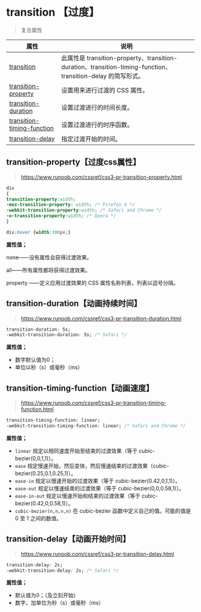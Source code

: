 # transition 【过度】

> 复合属性

| 属性                                                         | 说明                                                         |
| ------------------------------------------------------------ | ------------------------------------------------------------ |
| [transition](https://www.runoob.com/cssref/css3-pr-transition.html) | 此属性是 transition-property、transition-duration、transition-timing-function、transition-delay 的简写形式。 |
| [transition-property](https://www.runoob.com/cssref/css3-pr-transition-property.html) | 设置用来进行过渡的 CSS 属性。                                |
| [transition-duration](https://www.runoob.com/cssref/css3-pr-transition-duration.html) | 设置过渡进行的时间长度。                                     |
| [transition-timing-function](https://www.runoob.com/cssref/css3-pr-transition-timing-function.html) | 设置过渡进行的时序函数。                                     |
| [transition-delay](https://www.runoob.com/cssref/css3-pr-transition-delay.html) | 指定过渡开始的时间。                                         |

## transition-property【过度css属性】

> https://www.runoob.com/cssref/css3-pr-transition-property.html

```css
div
{
transition-property:width;
-moz-transition-property: width; /* Firefox 4 */
-webkit-transition-property:width; /* Safari and Chrome */
-o-transition-property:width; /* Opera */
}

div:hover {width:300px;}
```

**属性值；**

none——没有属性会获得过渡效果。

all——所有属性都将获得过渡效果。

property ——定义应用过渡效果的 CSS 属性名称列表，列表以逗号分隔。

## transition-duration【动画持续时间】

> https://www.runoob.com/cssref/css3-pr-transition-duration.html

```css
transition-duration: 5s;
-webkit-transition-duration: 5s; /* Safari */
```

**属性值；**

- 数字默认值为0；
- 单位以秒（s）或毫秒（ms）

## transition-timing-function【动画速度】

> https://www.runoob.com/cssref/css3-pr-transition-timing-function.html

```css
transition-timing-function: linear;
-webkit-transition-timing-function: linear; /* Safari and Chrome */
```

**属性值；**

- `linear` 规定以相同速度开始至结束的过渡效果（等于 cubic-bezier(0,0,1,1)）。
- `ease` 规定慢速开始，然后变快，然后慢速结束的过渡效果（cubic-bezier(0.25,0.1,0.25,1)）。
- `ease-in` 规定以慢速开始的过渡效果（等于 cubic-bezier(0.42,0,1,1)）。
- `ease-out` 规定以慢速结束的过渡效果（等于 cubic-bezier(0,0,0.58,1)）。
- `ease-in-out` 规定以慢速开始和结束的过渡效果（等于 cubic-bezier(0.42,0,0.58,1)）。
- `cubic-bezier(n,n,n,n)` 在 cubic-bezier 函数中定义自己的值。可能的值是 0 至 1 之间的数值。

## transition-delay【动画开始时间】

> https://www.runoob.com/cssref/css3-pr-transition-delay.html

```css
transition-delay: 2s;
-webkit-transition-delay: 2s; /* Safari */
```

**属性值；**

- 默认值为0；（及立刻开始）
- 数字，加单位为秒（s）或毫秒（ms）

